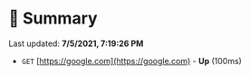 # 📖 Summary
Last updated: **7/5/2021, 7:19:26 PM**

- `GET` [https://google.com](https://google.com) - **Up** (100ms)
